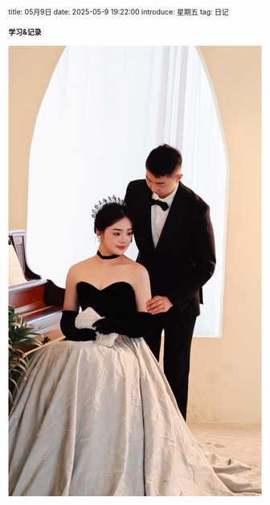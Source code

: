 title: 05月9日
date: 2025-05-9 19:22:00
introduce: 星期五
tag: 日记

#### 学习&记录
![1](/static/img/2025/05/9/1.jpg)

